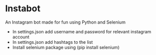 # Instabot
An Instagram bot made for fun using Python and Selenium 

* In settings.json add username and password for relevant instagram account
* In settings.json add hashtags to the list
* Install selenium package using (pip install selenium) 
